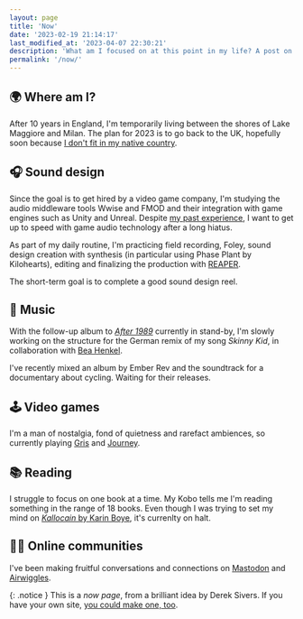 ```yaml
---
layout: page
title: 'Now'
date: '2023-02-19 21:14:17'
last_modified_at: '2023-04-07 22:30:21'
description: 'What am I focused on at this point in my life? A post on social media can’t express this, because status messages cannot convey the big picture.'
permalink: '/now/'
---
```

## 🌍 Where am I?

After 10 years in England, I'm temporarily living between the shores of Lake Maggiore and Milan. The plan for 2023 is to go back to the UK, hopefully soon because <a href="{{ site.url }}/blog/making-mistakes/">I don't fit in my native country</a>.

## 🎧 Sound design

Since the goal is to get hired by a video game company, I'm studying the audio middleware tools Wwise and FMOD and their integration with game engines such as Unity and Unreal. Despite [my past experience](/work/sound-design/ruff-trigger-playstation2-game/), I want to get up to speed with game audio technology after a long hiatus.

As part of my daily routine, I'm practicing field recording, Foley, sound design creation with synthesis (in particular using Phase Plant by Kilohearts), editing and finalizing the production with [REAPER](/blog/tag/reaper/).

The short-term goal is to complete a good sound design reel.

## 🎹 Music

With the follow-up album to [_After 1989_](/work/music/after-1989/) currently in stand-by, I'm slowly working on the structure for the German remix of my song _Skinny Kid_, in collaboration with [Bea Henkel](https://beartemusic.com/the-story/).

I've recently mixed an album by Ember Rev and the soundtrack for a documentary about cycling. Waiting for their releases.

## 🕹 Video games

I'm a man of nostalgia, fond of quietness and rarefact ambiences, so currently playing [Gris](https://en.wikipedia.org/wiki/Gris) and [Journey](https://en.wikipedia.org/wiki/Journey_(2012_video_game)).

## 📚 Reading

I struggle to focus on one book at a time. My Kobo tells me I'm reading something in the range of 18 books. Even though I was trying to set my mind on [*Kallocain* by Karin Boye](https://en.wikipedia.org/wiki/Kallocain), it's currenlty on halt.

## 👨‍💻 Online communities

I've been making fruitful conversations and connections on [Mastodon](https://indieweb.social/@m2m) and [Airwiggles](https://www.airwiggles.com/home).

{: .notice }
This is a _now page_, from a brilliant idea by Derek Sivers. If you have your own site, [you could make one, too](https://nownownow.com/about).